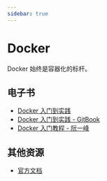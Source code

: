 ```yaml
---
sidebar: true
---
```

# Docker

Docker 始终是容器化的标杆。

## 电子书

- [Docker 入门到实践](https://vuepress.mirror.docker-practice.com/)
- [Docker 入门到实践 - GitBook](https://yeasy.gitbook.io/docker_practice/image/dockerfile/env)
- [Docker 入门教程 - 阮一峰](http://www.ruanyifeng.com/blog/2018/02/docker-tutorial.html)

## 其他资源

- [官方文档](https://docs.docker.com/)

